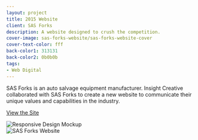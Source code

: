 ```yaml
---
layout: project
title: 2015 Website
client: SAS Forks
description: A website designed to crush the competition.
cover-image: sas-forks-website/sas-forks-website-cover
cover-text-color: fff
back-color1: 313131
back-color2: 0b0b0b
tags:
- Web Digital
---
```


SAS Forks is an auto salvage equipment manufacturer. Insight Creative collaborated with SAS Forks to create a new website to communicate their unique values and capabilities in the industry.

<a href="http://sasforks.com/" target= "_blank" rel="noopener">View the Site</a>

<div>
<img data-aos="fade-up"
alt="Responsive Design Mockup" src="/img/projects/sas-forks-website/sas-forks-website-mockup.jpg"
srcset="/img/projects/sas-forks-website/sas-forks-website-mockup-2400.jpg 2400w,
/img/projects/sas-forks-website/sas-forks-website-mockup-1800.jpg 1800w,
/img/projects/sas-forks-website/sas-forks-website-mockup-1200.jpg 1200w,
/img/projects/sas-forks-website/sas-forks-website-mockup-900.jpg 900w,
/img/projects/sas-forks-website/sas-forks-website-mockup-600.jpg 600w,
/img/projects/sas-forks-website/sas-forks-website-mockup-400.jpg 400w" />
</div>

<div class="images">
<div class="fill-back">
<img data-aos="fade-up"
alt="SAS Forks Website" src="/img/projects/sas-forks-website/sas-forks-website-2.jpg"
srcset="/img/projects/sas-forks-website/sas-forks-website-2-2400.jpg 2400w,
/img/projects/sas-forks-website/sas-forks-website-2-1800.jpg 1800w,
/img/projects/sas-forks-website/sas-forks-website-2-1200.jpg 1200w,
/img/projects/sas-forks-website/sas-forks-website-2-900.jpg 900w,
/img/projects/sas-forks-website/sas-forks-website-2-600.jpg 600w,
/img/projects/sas-forks-website/sas-forks-website-2-400.jpg 400w" />
</div>
</div>
